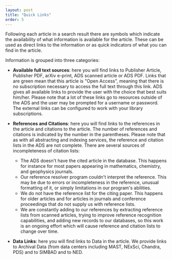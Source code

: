 ```yaml
---
layout: post
title: "Quick Links"
order: 5
---
```



Following each article in a search result there are symbols which indicate the availability of what information is available for the article.  These can be used as direct links to the information or as quick indicators of what you can find in the article.  

Information is grouped into three categories:

* **Available full text sources**:  here you will find links to Publisher Article, Publisher PDF, arXiv e-print, ADS scanned article or ADS PDF.  Links that are green mean that this article is "Open Access", meaning that there is no subscription necessary to access the full text through this link.  ADS gives all available links to provide the user with the choice that best suits him/her.  Please note that a lot of these links go to resources outside of the ADS and the user may be prompted for a username or password.  The external links can be configured to work with your library subscriptions.  

* **References and Citations**:  here you will find links to the references in the article and citations to the article.  The number of references and citations is indicated by the number in the parentheses. Please note that as with all abstracting and indexing services, the reference and citation lists in the ADS are not complete. There are several sources of incompleteness of citation lists:
    * The ADS doesn't have the cited article in the database. This happens for instance for most papers appearing in mathematics, chemistry, and geophysics journals.
    * Our reference resolver program couldn't interpret the reference. This may be due to errors or incompleteness in the reference, unusual formatting of it, or simply limitations in our program's abilities.
    * We do not have the reference list for the citing paper. This happens for older articles and for articles in journals and conference proceedings that do not supply us with reference lists.
    * We are constantly adding to our references by extracting reference lists from scanned articles, trying to improve reference recognition capabilities, and adding new records to our databases, so this work is an ongoing effort which will cause reference and citation lists to change over time.

* **Data Links**:  here you will find links to Data in the article.  We provide links to Archival Data (from data centers including MAST, NExSci, Chandra, PDS) and to SIMBAD and to NED.
